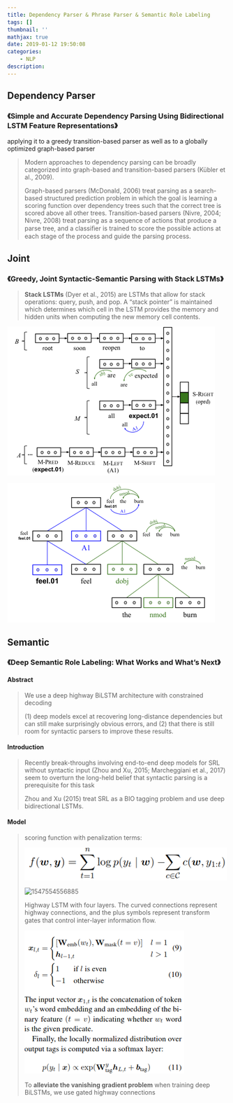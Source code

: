 ```yaml
---
title: Dependency Parser & Phrase Parser & Semantic Role Labeling
tags: []
thumbnail: ''
mathjax: true
date: 2019-01-12 19:50:08
categories:
	- NLP
description:
---
```


## Dependency Parser

### 《Simple and Accurate Dependency Parsing Using Bidirectional LSTM Feature Representations》

applying it to a greedy transition-based parser as well as to a globally optimized graph-based parser

> Modern approaches to dependency parsing can be broadly categorized into graph-based and transition-based parsers (Kübler et al., 2009).
>
> Graph-based parsers (McDonald, 2006) treat parsing as a search-based structured prediction problem in which the goal is learning a scoring function over dependency trees such that the correct tree is scored above all other trees. Transition-based parsers (Nivre, 2004; Nivre, 2008) treat parsing as a sequence of actions that produce a parse tree, and a classiﬁer is trained to score the possible actions at each stage of the process and guide the parsing process.

## Joint

### 《Greedy, Joint Syntactic-Semantic Parsing with Stack LSTMs》

> **Stack LSTMs** (Dyer et al., 2015) are LSTMs that allow for stack operations: query, push, and pop. A “stack pointer” is maintained which determines which cell in the LSTM provides the memory and hidden units when computing the new memory cell contents. 

![](https://raw.githubusercontent.com/xmzzyo/img/master/20190112230510.png)



![](https://raw.githubusercontent.com/xmzzyo/img/master/20190112230653.png)

## Semantic

### 《Deep Semantic Role Labeling: What Works and What’s Next》

#### Abstract

> We use a deep highway BiLSTM architecture with constrained decoding
>
>   (1) deep models excel at recovering long-distance dependencies but can still make surprisingly obvious errors, and (2) that there is still room for syntactic parsers to improve these results.

#### Introduction

> Recently break-throughs involving end-to-end deep models for SRL without syntactic input (Zhou and Xu, 2015; Marcheggiani et al., 2017) seem to overturn the long-held belief that syntactic parsing is a prerequisite for this task
>
> Zhou and Xu (2015) treat SRL as a BIO tagging problem and use deep bidirectional LSTMs. 

#### Model

> scoring function with penalization terms:
>
> ![](https://raw.githubusercontent.com/xmzzyo/img/master/img/20190115201522.png)
>
> ![1547554556885](C:\Users\xmz\AppData\Roaming\Typora\typora-user-images\1547554556885.png)
>
> Highway LSTM with four layers. The curved connections represent highway connections, and the plus symbols represent transform gates that control inter-layer information ﬂow.
>
> ![](https://raw.githubusercontent.com/xmzzyo/img/master/img/20190115203401.png)
>
> To **alleviate the vanishing gradient problem** when training deep BiLSTMs, we use gated highway connections
>
> 

